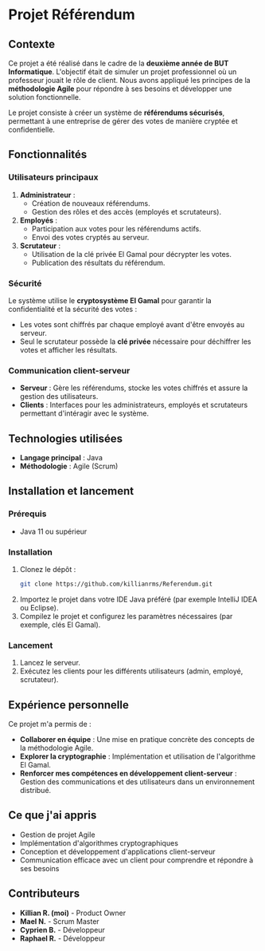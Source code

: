 # Projet Référendum

## Contexte
Ce projet a été réalisé dans le cadre de la **deuxième année de BUT Informatique**. L'objectif était de simuler un projet professionnel où un professeur jouait le rôle de client. Nous avons appliqué les principes de la **méthodologie Agile** pour répondre à ses besoins et développer une solution fonctionnelle. 

Le projet consiste à créer un système de **référendums sécurisés**, permettant à une entreprise de gérer des votes de manière cryptée et confidentielle.

## Fonctionnalités
### Utilisateurs principaux
1. **Administrateur** :
   - Création de nouveaux référendums.
   - Gestion des rôles et des accès (employés et scrutateurs).
2. **Employés** :
   - Participation aux votes pour les référendums actifs.
   - Envoi des votes cryptés au serveur.
3. **Scrutateur** :
   - Utilisation de la clé privée El Gamal pour décrypter les votes.
   - Publication des résultats du référendum.

### Sécurité
Le système utilise le **cryptosystème El Gamal** pour garantir la confidentialité et la sécurité des votes :
- Les votes sont chiffrés par chaque employé avant d'être envoyés au serveur.
- Seul le scrutateur possède la **clé privée** nécessaire pour déchiffrer les votes et afficher les résultats.

### Communication client-serveur
- **Serveur** : Gère les référendums, stocke les votes chiffrés et assure la gestion des utilisateurs.
- **Clients** : Interfaces pour les administrateurs, employés et scrutateurs permettant d'intéragir avec le système.

## Technologies utilisées
- **Langage principal** : Java
- **Méthodologie** : Agile (Scrum)

## Installation et lancement
### Prérequis
- Java 11 ou supérieur

### Installation
1. Clonez le dépôt :
   ```bash
   git clone https://github.com/killianrms/Referendum.git
   ```
2. Importez le projet dans votre IDE Java préféré (par exemple IntelliJ IDEA ou Eclipse).
3. Compilez le projet et configurez les paramètres nécessaires (par exemple, clés El Gamal).

### Lancement
1. Lancez le serveur.
2. Exécutez les clients pour les différents utilisateurs (admin, employé, scrutateur).

## Expérience personnelle
Ce projet m'a permis de :
- **Collaborer en équipe** : Une mise en pratique concrète des concepts de la méthodologie Agile.
- **Explorer la cryptographie** : Implémentation et utilisation de l'algorithme El Gamal.
- **Renforcer mes compétences en développement client-serveur** : Gestion des communications et des utilisateurs dans un environnement distribué.

## Ce que j'ai appris
- Gestion de projet Agile
- Implémentation d'algorithmes cryptographiques
- Conception et développement d'applications client-serveur
- Communication efficace avec un client pour comprendre et répondre à ses besoins

## Contributeurs
- **Killian R. (moi)** - Product Owner
- **Mael N.** - Scrum Master
- **Cyprien B.** - Développeur
- **Raphael R.** - Développeur
